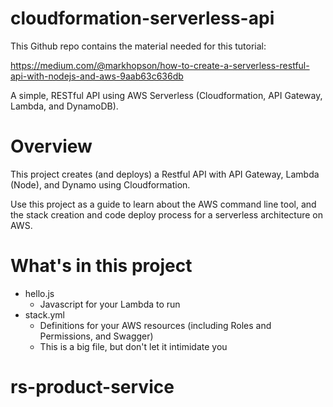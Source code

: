 # cloudformation-serverless-api

This Github repo contains the material needed for this tutorial:

https://medium.com/@markhopson/how-to-create-a-serverless-restful-api-with-nodejs-and-aws-9aab63c636db

A simple, RESTful API using AWS Serverless (Cloudformation, API Gateway, Lambda, and DynamoDB).

# Overview

This project creates (and deploys) a Restful API with API Gateway, Lambda (Node), and Dynamo using Cloudformation.

Use this project as a guide to learn about the AWS command line tool, and the stack creation and code deploy process for a serverless architecture on AWS.

# What's in this project

* hello.js
  * Javascript for your Lambda to run
* stack.yml
  * Definitions for your AWS resources (including Roles and Permissions, and Swagger)
  * This is a big file, but don't let it intimidate you


# rs-product-service
